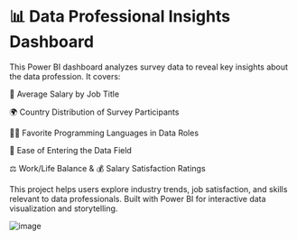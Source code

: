 # 📊 Data Professional Insights Dashboard

This Power BI dashboard analyzes survey data to reveal key insights about the data profession. It covers:

💼 Average Salary by Job Title

🌍 Country Distribution of Survey Participants

👨‍💻 Favorite Programming Languages in Data Roles

🚀 Ease of Entering the Data Field

⚖️ Work/Life Balance & 💰 Salary Satisfaction Ratings

This project helps users explore industry trends, job satisfaction, and skills relevant to data professionals. Built with Power BI for interactive data visualization and storytelling.

![image](https://github.com/user-attachments/assets/c33b6e5c-09a7-4ada-bab4-5c642763efeb)
